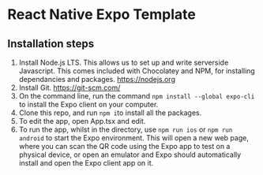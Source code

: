 # React Native Expo Template

## Installation steps

1.  Install Node.js LTS. This allows us to set up and write serverside Javascript. This comes included with Chocolatey and NPM, for installing dependancies and packages. https://nodejs.org
2.  Install Git. https://git-scm.com/
3.  On the command line, run the command `npm install --global expo-cli` to install the Expo client on your computer.
4.  Clone this repo, and run `npm i`to install all the packages.
5.  To edit the app, open App.tsx and edit.
6.  To run the app, whilst in the directory, use `npm run ios` or `npm run android` to start the Expo environment. This will open a new web page, where you can scan the QR code using the Expo app to test on a physical device, or open an emulator and Expo should automatically install and open the Expo client app on it.

